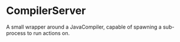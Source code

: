 # CompilerServer

A small wrapper around a JavaCompiler, capable of spawning a sub-process to run actions on.
